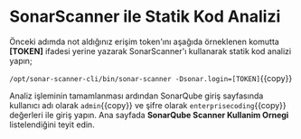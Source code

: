 # SonarScanner ile Statik Kod Analizi

Önceki adımda not aldığınız erişim token'ını aşağıda örneklenen komutta **[TOKEN]** ifadesi yerine yazarak SonarScanner'ı kullanarak statik kod analizi yapın;

`/opt/sonar-scanner-cli/bin/sonar-scanner -Dsonar.login=[TOKEN]`{{copy}}

Analiz işleminin tamamlanması ardından SonarQube giriş sayfasında kullanıcı adı olarak `admin`{{copy}} ve şifre olarak `enterprisecoding`{{copy}} değerleri ile giriş yapın. Ana sayfada **SonarQube Scanner Kullanim Ornegi** listelendiğini teyit edin.